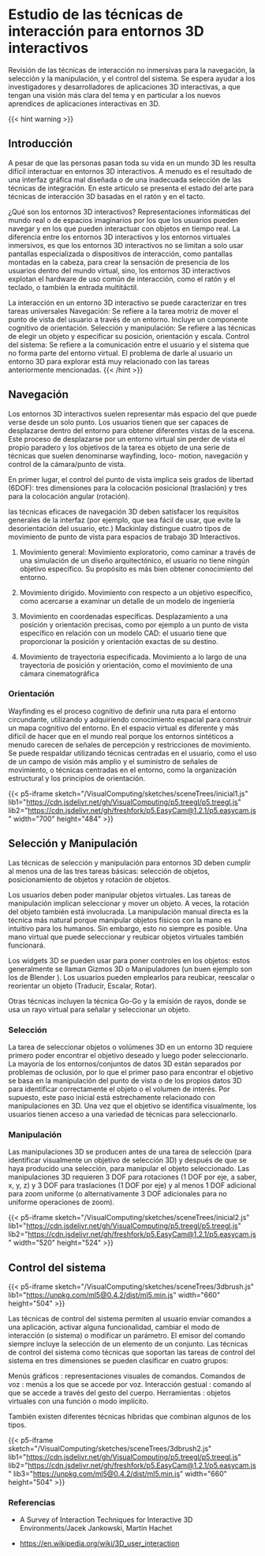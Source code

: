 
# Estudio de las técnicas de interacción para entornos 3D interactivos

Revisión de las técnicas de interacción no inmersivas para la navegación, la selección y la manipulación, y el control del sistema. Se espera ayudar a los investigadores y desarrolladores de aplicaciones 3D interactivas, a que tengan una visión más clara del tema y en particular a los nuevos aprendices de aplicaciones interactivas en 3D.


{{< hint warning >}}
## Introducción

A pesar de que las personas pasan toda su vida en un mundo 3D les resulta difícil interactuar en entornos 3D interactivos. A menudo es el resultado de una interfaz gráfica mal diseñada o de una inadecuada selección de las técnicas de integración. En este artículo se presenta el estado del arte para técnicas de interacción 3D basadas en el ratón y en el tacto. 

¿Qué son los entornos 3D interactivos?
Representaciones informáticas del mundo real o de espacios imaginarios por los que los usuarios pueden navegar y en los que pueden interactuar con objetos en tiempo real.
La diferencia entre los entornos 3D interactivos y los entornos virtuales inmersivos, es que los entornos 3D interactivos no se limitan a solo usar pantallas especializada o dispositivos de interacción, como pantallas montadas en la cabeza, para crear la sensación de presencia de los usuarios dentro del mundo virtual, sino, los entornos 3D interactivos explotan el hardware de uso común de interacción, como el ratón y el teclado, o también la entrada multitáctil.

La interacción en un entorno 3D interactivo se puede caracterizar en tres tareas universales
Navegación: Se refiere a la tarea motriz de mover el punto de vista del usuario a través de un entorno. Incluye un componente cognitivo de orientación.
Selección y manipulación: Se refiere a las técnicas de elegir un objeto y especificar su posición, orientación y escala.
Control del sistema: Se refiere a la comunicación entre el usuario y el sistema que no forma parte del entorno virtual.
El problema de darle al usuario un entorno 3D para explorar está muy relacionado con las tareas anteriormente mencionadas.
{{< /hint >}}


## Navegación

Los entornos 3D interactivos suelen representar más espacio del que puede verse desde un solo punto. Los usuarios tienen que ser capaces de desplazarse dentro del entorno para obtener diferentes vistas de la escena. Este proceso de desplazarse por un entorno virtual sin perder
de vista el propio paradero y los objetivos de la tarea es objeto de una serie de técnicas que suelen denominarse wayfinding, loco- motion, navegación y control de la cámara/punto de vista.

En primer lugar, el control del punto de vista implica seis grados de libertad (6DOF): tres dimensiones para la colocación posicional (traslación) y tres para la colocación angular (rotación).

las técnicas eficaces de navegación 3D deben satisfacer los requisitos generales de la interfaz (por ejemplo, que sea fácil de usar, que evite la desorientación del usuario, etc.)
Mackinlay distingue cuatro tipos de movimiento de punto de vista para espacios de trabajo 3D
Interactivos.

1. Movimiento general: Movimiento exploratorio, como caminar a través de una simulación de un diseño arquitectónico, el usuario no tiene ningún objetivo específico. Su propósito es más bien obtener conocimiento del entorno. 

2. Movimiento dirigido. Movimiento con respecto a un objetivo específico, como acercarse a examinar un detalle de un modelo de ingeniería

3. Movimiento en coordenadas específicas. Desplazamiento a una posición y orientación precisas, como por ejemplo a un punto de vista específico en relación con un modelo CAD: el usuario tiene que proporcionar la posición y orientación exactas de su destino.

4. Movimiento de trayectoria especificada. Movimiento a lo largo de una trayectoria de posición y orientación, como el movimiento de una cámara cinematográfica

### Orientación 
Wayfinding es el proceso cognitivo de definir una ruta para el entorno circundante, utilizando y adquiriendo conocimiento espacial para construir un mapa cognitivo del entorno. En el espacio virtual es diferente y más difícil de hacer que en el mundo real porque los entornos sintéticos a menudo carecen de señales de percepción y restricciones de movimiento. Se puede respaldar utilizando técnicas centradas en el usuario, como el uso de un campo de visión más amplio y el suministro de señales de movimiento, o técnicas centradas en el entorno, como la organización estructural y los principios de orientación.

{{< p5-iframe sketch="/VisualComputing/sketches/sceneTrees/inicial1.js" lib1="https://cdn.jsdelivr.net/gh/VisualComputing/p5.treegl/p5.treegl.js" lib2="https://cdn.jsdelivr.net/gh/freshfork/p5.EasyCam@1.2.1/p5.easycam.js" width="700" height="484" >}}

## Selección y Manipulación 
Las técnicas de selección y manipulación para entornos 3D deben cumplir al menos una de las tres tareas básicas: selección de objetos, posicionamiento de objetos y rotación de objetos.

Los usuarios deben poder manipular objetos virtuales. Las tareas de manipulación implican seleccionar y mover un objeto. A veces, la rotación del objeto también está involucrada. La manipulación manual directa es la técnica más natural porque manipular objetos físicos con la mano es intuitivo para los humanos. Sin embargo, esto no siempre es posible. Una mano virtual que puede seleccionar y reubicar objetos virtuales también funcionará.

Los widgets 3D se pueden usar para poner controles en los objetos: estos generalmente se llaman Gizmos 3D o Manipuladores (un buen ejemplo son los de Blender ). Los usuarios pueden emplearlos para reubicar, reescalar o reorientar un objeto (Traducir, Escalar, Rotar).

Otras técnicas incluyen la técnica Go-Go y la emisión de rayos, donde se usa un rayo virtual para señalar y seleccionar un objeto.

### Selección 
La tarea de seleccionar objetos o volúmenes 3D en un entorno 3D requiere primero poder encontrar el objetivo deseado y luego poder seleccionarlo. La mayoría de los entornos/conjuntos de datos 3D están separados por problemas de oclusión, por lo que el primer paso para encontrar el objetivo se basa en la manipulación del punto de vista o de los propios datos 3D para identificar correctamente el objeto o el volumen de interés. Por supuesto, este paso inicial está estrechamente relacionado con manipulaciones en 3D. Una vez que el objetivo se identifica visualmente, los usuarios tienen acceso a una variedad de técnicas para seleccionarlo.

### Manipulación 
Las manipulaciones 3D se producen antes de una tarea de selección (para identificar visualmente un objetivo de selección 3D) y después de que se haya producido una selección, para manipular el objeto seleccionado. Las manipulaciones 3D requieren 3 DOF para rotaciones (1 DOF por eje, a saber, x, y, z) y 3 DOF para traslaciones (1 DOF por eje) y al menos 1 DOF adicional para zoom uniforme (o alternativamente 3 DOF adicionales para no uniforme operaciones de zoom).

{{< p5-iframe sketch="/VisualComputing/sketches/sceneTrees/inicial2.js" lib1="https://cdn.jsdelivr.net/gh/VisualComputing/p5.treegl/p5.treegl.js" lib2="https://cdn.jsdelivr.net/gh/freshfork/p5.EasyCam@1.2.1/p5.easycam.js" width="520" height="524" >}}

## Control del sistema 

{{< p5-iframe sketch="/VisualComputing/sketches/sceneTrees/3dbrush.js" lib1="https://unpkg.com/ml5@0.4.2/dist/ml5.min.js" width="660" height="504" >}}

Las técnicas de control del sistema permiten al usuario enviar comandos a una aplicación, activar alguna funcionalidad, cambiar el modo de interacción (o sistema) o modificar un parámetro. El emisor del comando siempre incluye la selección de un elemento de un conjunto. Las técnicas de control del sistema como técnicas que soportan las tareas de control del sistema en tres dimensiones se pueden clasificar en cuatro grupos:

Menús gráficos : representaciones visuales de comandos.
Comandos de voz : menús a los que se accede por voz.
Interacción gestual : comando al que se accede a través del gesto del cuerpo.
Herramientas : objetos virtuales con una función o modo implícito.

También existen diferentes técnicas híbridas que combinan algunos de los tipos.

{{< p5-iframe sketch="/VisualComputing/sketches/sceneTrees/3dbrush2.js" lib1="https://cdn.jsdelivr.net/gh/VisualComputing/p5.treegl/p5.treegl.js" lib2="https://cdn.jsdelivr.net/gh/freshfork/p5.EasyCam@1.2.1/p5.easycam.js" lib3="https://unpkg.com/ml5@0.4.2/dist/ml5.min.js" width="660" height="504" >}}


### Referencias

- A Survey of Interaction Techniques for Interactive 3D Environments/Jacek Jankowski, Martin Hachet

- https://en.wikipedia.org/wiki/3D_user_interaction
